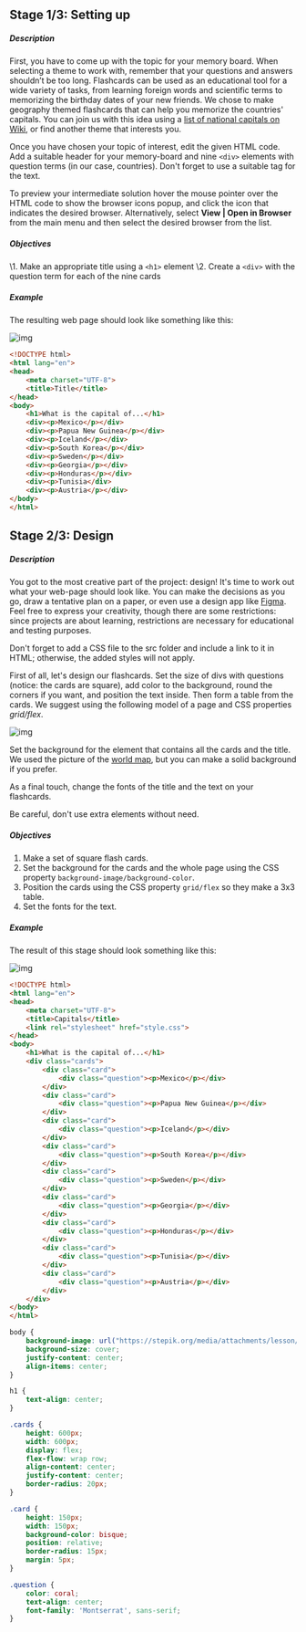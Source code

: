 ## Stage 1/3: Setting up

##### Description

First, you have to come up with the topic for your memory board. When selecting a theme to work with, remember that your questions and answers shouldn’t be too long. Flashcards can be used as an educational tool for a wide variety of tasks, from learning foreign words and scientific terms to memorizing the birthday dates of your new friends. We chose to make geography themed flashcards that can help you memorize the countries' capitals. You can join us with this idea using a [list of national capitals on Wiki](https://en.wikipedia.org/wiki/List_of_national_capitals), or find another theme that interests you.

Once you have chosen your topic of interest, edit the given HTML code. Add a suitable header for your memory-board and nine `<div>` elements with question terms (in our case, countries). Don't forget to use a suitable tag for the text.

To preview your intermediate solution hover the mouse pointer over the HTML code to show the browser icons popup, and click the icon that indicates the desired browser. Alternatively, select **View | Open in Browser** from the main menu and then select the desired browser from the list.

##### Objectives

\1. Make an appropriate title using a `<h1>` element
\2. Create a `<div>` with the question term for each of the nine cards

##### Example

The resulting web page should look like something like this:

![img](https://ucarecdn.com/96deadba-f61a-4d6d-b3a5-b48a3bb376cc/)

```html
<!DOCTYPE html>
<html lang="en">
<head>
    <meta charset="UTF-8">
    <title>Title</title>
</head>
<body>
    <h1>What is the capital of...</h1>
    <div><p>Mexico</p></div>
    <div><p>Papua New Guinea</p></div>
    <div><p>Iceland</p></div>
    <div><p>South Korea</p></div>
    <div><p>Sweden</p></div>
    <div><p>Georgia</p></div>
    <div><p>Honduras</p></div>
    <div><p>Tunisia</div>
    <div><p>Austria</p></div>
</body>
</html>
```

## Stage 2/3: Design

##### Description

You got to the most creative part of the project: design! It's time to work out what your web-page should look like. You can make the decisions as you go, draw a tentative plan on a paper, or even use a design app like [Figma](https://www.figma.com/). Feel free to express your creativity, though there are some restrictions: since projects are about learning, restrictions are necessary for educational and testing purposes.

Don't forget to add a CSS file to the src folder and include a link to it in HTML; otherwise, the added styles will not apply.

First of all, let's design our flashcards. Set the size of divs with questions (notice: the cards are square), add color to the background, round the corners if you want, and position the text inside. Then form a table from the cards. We suggest using the following model of a page and CSS properties *grid/flex*.

![img](F:\Documents\Master\Self-Learning\Hyperskill\assets\0ebb6172-7cbd-4433-a840-bc2b9bb2650f.svg+xml)

Set the background for the element that contains all the cards and the title. We used the picture of the [world map](https://stepik.org/media/attachments/lesson/374893/world.png), but you can make a solid background if you prefer.

As a final touch, change the fonts of the title and the text on your flashcards.

Be careful, don't use extra elements without need.

##### Objectives

1. Make a set of square flash cards.
2. Set the background for the cards and the whole page using the CSS property `background-image/background-color`.
3. Position the cards using the CSS property `grid/flex` so they make a 3x3 table.
4. Set the fonts for the text.

##### Example

The result of this stage should look something like this:

![img](F:\Documents\Master\Self-Learning\Hyperskill\assets\693b0b58-fdad-4cee-91fb-8b632a75d082.png)

```html
<!DOCTYPE html>
<html lang="en">
<head>
    <meta charset="UTF-8">
    <title>Capitals</title>
    <link rel="stylesheet" href="style.css">
</head>
<body>
    <h1>What is the capital of...</h1>
    <div class="cards">
        <div class="card">
            <div class="question"><p>Mexico</p></div>
        </div>
        <div class="card">
            <div class="question"><p>Papua New Guinea</p></div>
        </div>
        <div class="card">
            <div class="question"><p>Iceland</p></div>
        </div>
        <div class="card">
            <div class="question"><p>South Korea</p></div>
        </div>
        <div class="card">
            <div class="question"><p>Sweden</p></div>
        </div>
        <div class="card">
            <div class="question"><p>Georgia</p></div>
        </div>
        <div class="card">
            <div class="question"><p>Honduras</p></div>
        </div>
        <div class="card">
            <div class="question"><p>Tunisia</p></div>
        </div>
        <div class="card">
            <div class="question"><p>Austria</p></div>
        </div>
    </div>
</body>
</html>
```

```css
body {
    background-image: url("https://stepik.org/media/attachments/lesson/374893/world.png");
    background-size: cover;
    justify-content: center;
    align-items: center;
}

h1 {
    text-align: center;
}

.cards {
    height: 600px;
    width: 600px;
    display: flex;
    flex-flow: wrap row;
    align-content: center;
    justify-content: center;
    border-radius: 20px;
}

.card {
    height: 150px;
    width: 150px;
    background-color: bisque;
    position: relative;
    border-radius: 15px;
    margin: 5px;
}

.question {
    color: coral;
    text-align: center;
    font-family: 'Montserrat', sans-serif;
}
```

